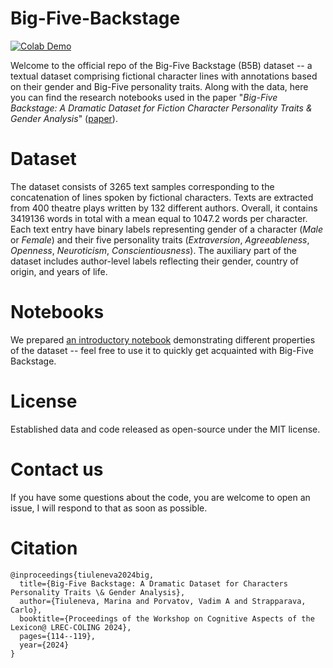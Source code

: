 # Big-Five-Backstage

[colab-demo-image]: https://camo.githubusercontent.com/84f0493939e0c4de4e6dbe113251b4bfb5353e57134ffd9fcab6b8714514d4d1/68747470733a2f2f636f6c61622e72657365617263682e676f6f676c652e636f6d2f6173736574732f636f6c61622d62616467652e737667
[colab-demo-url]: https://colab.research.google.com/drive/1RZPmKsSxfSS9CaFt5wPNRGrmnzDGw8ge?usp=sharing/
[paper-url]: https://colab.research.google.com/drive/1RZPmKsSxfSS9CaFt5wPNRGrmnzDGw8ge?usp=sharing

[![Colab Demo][colab-demo-image]][colab-demo-url]

Welcome to the official repo of the Big-Five Backstage (B5B) dataset -- a textual dataset comprising fictional character lines with annotations based on their gender and Big-Five personality traits. 
Along with the data, here you can find the research notebooks used in the paper "_Big-Five Backstage: A Dramatic Dataset for Fiction Character Personality Traits & Gender Analysis_" ([paper][paper-url]).

# Dataset

The dataset consists of 3265 text samples corresponding to the concatenation of lines spoken by fictional characters. Texts are extracted from 400 theatre plays written by 132 different authors. Overall, it contains 3419136 words in total with a mean equal to 1047.2 words per character. Each text entry have binary labels representing gender of a character (_Male_ or _Female_) and their five personality traits (_Extraversion_, _Agreeableness_, _Openness_, _Neuroticism_, _Conscientiousness_). The auxiliary part of the dataset includes author-level labels reflecting their gender, country of origin, and years of life.

# Notebooks

We prepared [an introductory notebook][colab-demo-url] demonstrating different properties of the dataset -- feel free to use it to quickly get acquainted with Big-Five Backstage.

# License

Established data and code released as open-source under the MIT license.

# Contact us

If you have some questions about the code, you are welcome to open an issue, I will respond to that as soon as possible.

# Citation

```
@inproceedings{tiuleneva2024big,
  title={Big-Five Backstage: A Dramatic Dataset for Characters Personality Traits \& Gender Analysis},
  author={Tiuleneva, Marina and Porvatov, Vadim A and Strapparava, Carlo},
  booktitle={Proceedings of the Workshop on Cognitive Aspects of the Lexicon@ LREC-COLING 2024},
  pages={114--119},
  year={2024}
}
```
